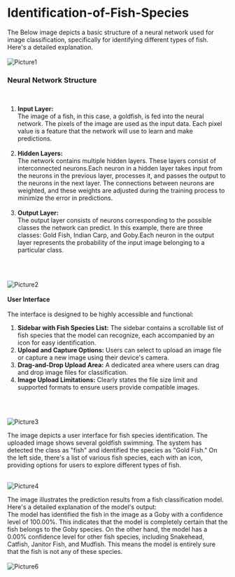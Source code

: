 # Identification-of-Fish-Species
The Below image depicts a basic structure of a neural network used for image classification, specifically for identifying different types of fish. Here's a detailed explanation. <br></br>
![Picture1](https://github.com/srinivas21109/Identification-of-Fish-Species/assets/119849011/cc4ef9fb-1dd9-493b-8ed9-332def49ecfe)

<H3><B>Neural Network Structure</B></H3> 
<BR>
<OL>
<LI><B>Input Layer:</B> <BR>
The image of a fish, in this case, a goldfish, is fed into the neural network. The pixels of the image are used as the input data. Each pixel value is a feature that the network will use to learn and make predictions.</LI> <BR>
<LI><B>Hidden Layers:</B> <BR>
The network contains multiple hidden layers. These layers consist of interconnected neurons.Each neuron in a hidden layer takes input from the neurons in the previous layer, processes it, and passes the output to the neurons in the next layer. The connections between neurons are weighted, and these weights are adjusted during the training process to minimize the error in predictions.</LI>
<BR>
<LI><B>Output Layer:</B> <BR>
The output layer consists of neurons corresponding to the possible classes the network can predict. In this example, there are three classes: Gold Fish, Indian Carp, and Goby.Each neuron in the output layer represents the probability of the input image belonging to a particular class.</LI>
</OL>
  <BR></BR>
  
![Picture2](https://github.com/srinivas21109/Identification-of-Fish-Species/assets/119849011/93d94492-7512-4959-b933-510d19ea6c32)
<BR></BR>
**User Interface**
<BR></BR>
The interface is designed to be highly accessible and functional:<BR>
<ol>
<li><b>Sidebar with Fish Species List:</b> The sidebar contains a scrollable list of fish species that the model can recognize, each accompanied by an icon for easy identification.</li>
<li><b>Upload and Capture Options:</b> Users can select to upload an image file or capture a new image using their device's camera.</li>
<li><b>Drag-and-Drop Upload Area:</b> A dedicated area where users can drag and drop image files for classification.</li>
<li><b>Image Upload Limitations:</b> Clearly states the file size limit and supported formats to ensure users provide compatible images.</li>
</ol>
<BR></BR>

![Picture3](https://github.com/srinivas21109/Identification-of-Fish-Species/assets/119849011/50cd8f62-a382-4ea6-9809-2fd0aa67cbc8)

The image depicts a user interface for fish species identification. The uploaded image shows several goldfish swimming. The system has detected the class as "fish" and identified the species as "Gold Fish." On the left side, there's a list of various fish species, each with an icon, providing options for users to explore different types of fish.
<BR></BR>

![Picture4](https://github.com/srinivas21109/Identification-of-Fish-Species/assets/119849011/360efe91-dd21-412a-b397-788c2b53bd93)

The image illustrates the prediction results from a fish classification model. Here's a detailed explanation of the model's output:<BR>
The model has identified the fish in the image as a Goby with a confidence level of 100.00%. This indicates that the model is completely certain that the fish belongs to the Goby species. On the other hand, the model has a 0.00% confidence level for other fish species, including Snakehead, Catfish, Janitor Fish, and Mudfish. This means the model is entirely sure that the fish is not any of these species.
<BR></BR>
![Picture6](https://github.com/srinivas21109/Identification-of-Fish-Species/assets/119849011/02975bba-0cc1-4e1e-ab87-83a468afd5d3)
